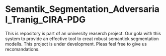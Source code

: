 # Semantik_Segmentation_Adversarial_Tranig_CIRA-PDG

This is repository is part of an university reaserch project. 
Our gola with this system to provide an effective tool to 
creat robust semantick segmentation modells. This project is 
under development. Pleas feel free to give us recomandations.
